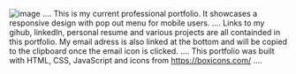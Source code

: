 ![image](https://user-images.githubusercontent.com/91113260/163336686-5a4b69ef-b042-4066-84b0-a0b10d79bc88.png)
....
This is my current professional portfolio. It showcases a responsive design with pop out menu for mobile users. 
....
Links to my gihub, linkedIn, personal resume and various projects are all containded in this portfolio. My email adress is also linked at the bottom and will be copied to the clipboard once the email icon is clicked.
....
This portfolio was built with HTML, CSS, JavaScript and icons from https://boxicons.com/
....
